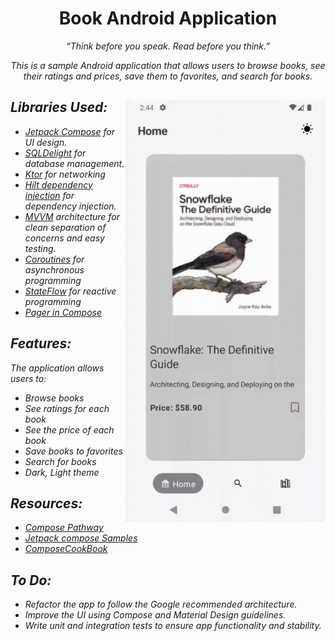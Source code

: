 <h1 align="center">Book Android Application</h1>
<p align="center">  
<i>“Think before you speak. Read before you think.” <i>

<p align="center">  This is a sample Android application that allows users to browse books, see their ratings and prices, save them to favorites, and search for books.</p>
</p>

<img src="https://github.com/NadaFeteiha/BookStore/blob/main/app/src/main/res/raw/book.gif" align="right" width="320"/>


## Libraries Used:
- [Jetpack Compose](https://developer.android.com/jetpack/compose?gclid=CjwKCAiAzKqdBhAnEiwAePEjktk3ROIIxTqejhHWkDEwSaQqoE6GgrNHM8iYKw8xHx5SPPDu0oJ_DxoC8LYQAvD_BwE&gclsrc=aw.ds) for UI design. 
- [SQLDelight](https://cashapp.github.io/sqldelight/2.0.0-alpha05/) for database management.
- [Ktor](https://ktor.io/docs/getting-started-ktor-client-multiplatform-mobile.html) for networking
- [Hilt dependency injection](https://developer.android.com/training/dependency-injection/hilt-android) for dependency injection.
- [MVVM](https://en.wikipedia.org/wiki/Model%E2%80%93view%E2%80%93viewmodel) architecture for clean separation of concerns and easy testing.
- [Coroutines](https://developer.android.com/kotlin/coroutines) for asynchronous programming
- [StateFlow](https://developer.android.com/kotlin/flow/stateflow-and-sharedflow) for reactive programming
- [Pager in Compose](https://developer.android.com/jetpack/compose/layouts/pager)

## Features:
The application allows users to:
- Browse books
- See ratings for each book
- See the price of each book
- Save books to favorites
- Search for books
- Dark, Light theme

## Resources:
- [Compose Pathway](https://developer.android.com/courses/jetpack-compose/course)
- [Jetpack compose Samples](https://github.com/android/compose-samples)
- [ComposeCookBook](https://github.com/Gurupreet/ComposeCookBook)
  
## To Do:
- Refactor the app to follow the Google recommended architecture.
- Improve the UI using Compose and Material Design guidelines.
- Write unit and integration tests to ensure app functionality and stability.
